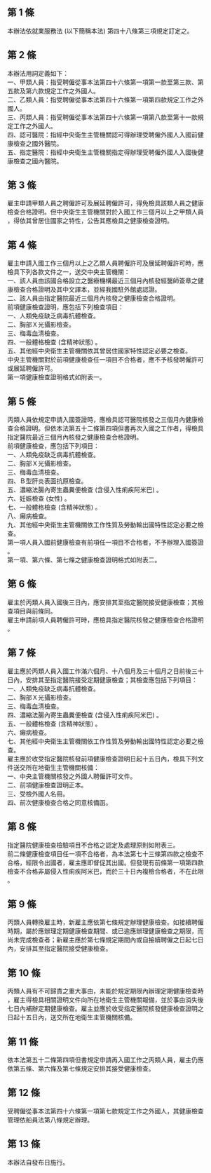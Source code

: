 第 1 條
-------
本辦法依就業服務法 (以下簡稱本法) 第四十八條第三項規定訂定之。

第 2 條
-------
本辦法用詞定義如下：  
一、甲類人員：指受聘僱從事本法第四十六條第一項第一款至第三款、第  
    五款及第六款規定工作之外國人。  
二、乙類人員：指受聘僱從事本法第四十六條第一項第四款規定工作之外  
    國人。  
三、丙類人員：指受聘僱從事本法第四十六條第一項第八款至第十一款規  
    定工作之外國人。  
四、認可醫院：指經中央衛生主管機關認可得辦理受聘僱外國人入國前健  
    康檢查之國外醫院。  
五、指定醫院：指經中央衛生主管機關指定得辦理受聘僱外國人入國後健  
    康檢查之國內醫院。

第 3 條
-------
雇主申請甲類人員之聘僱許可及展延聘僱許可，得免檢具該類人員之健康  
檢查合格證明。但中央衛生主管機關對於入國工作三個月以上之甲類人員  
，得依其曾居住國家之特性，公告其應檢具之健康檢查證明。

第 4 條
-------
雇主申請入國工作三個月以上之乙類人員聘僱許可及展延聘僱許可時，應  
檢具下列各款文件之一，送交中央主管機關：  
一、該人員由該國合格設立之醫療機構最近三個月內核發經醫師簽章之健  
    康檢查合格證明及其中文譯本，並經我國駐外館處認證。  
二、該人員由指定醫院最近三個月內核發之健康檢查合格證明。  
前項健康檢查證明，應包括下列檢查項目：  
一、人類免疫缺乏病毒抗體檢查。  
二、胸部Ｘ光攝影檢查。  
三、梅毒血清檢查。  
四、一般體格檢查 (含精神狀態) 。  
五、其他經中央衛生主管機關依其曾居住國家特性認定必要之檢查。  
中央主管機關對於前項健康檢查任一項目不合格者，應不予核發聘僱許可  
或展延聘僱許可。  
第一項健康檢查證明格式如附表一。

第 5 條
-------
丙類人員依規定申請入國簽證時，應檢具認可醫院核發之三個月內健康檢  
查合格證明。但依本法第五十二條第四項但書再次入國之工作者，得檢具  
指定醫院最近三個月內核發之健康檢查合格證明。  
前項健康檢查，應包括下列項目：  
一、人類免疫缺乏病毒抗體檢查。  
二、胸部Ｘ光攝影檢查。  
三、梅毒血清檢查。  
四、Ｂ型肝炎表面抗原檢查。  
五、濃縮法腸內寄生蟲糞便檢查 (含侵入性痢疾阿米巴) 。  
六、妊娠檢查 (女性) 。  
七、一般體格檢查 (含精神狀態) 。  
八、癩病檢查。  
九、其他經中央衛生主管機關依工作性質及勞動輸出國特性認定必要之檢  
    查。  
第一項人員入國前健康檢查有前項任一項目不合格者，不予辦理入國簽證  
。  
第一項、第六條、第七條之健康檢查證明格式如附表二。

第 6 條
-------
雇主於丙類人員入國後三日內，應安排其至指定醫院接受健康檢查；其檢  
查項目與前條同。  
雇主申請前項人員聘僱許可時，應檢具指定醫院核發之健康檢查合格證明  
。

第 7 條
-------
雇主應於丙類人員入國工作滿六個月、十八個月及三十個月之日前後三十  
日內，安排其至指定醫院接受定期健康檢查；其檢查應包括下列項目：  
一、人類免疫缺乏病毒抗體檢查。  
二、胸部Ｘ光攝影檢查。  
三、梅毒血清檢查。  
四、濃縮法腸內寄生蟲糞便檢查 (含侵入性痢疾阿米巴) 。  
五、一般體格檢查 (含精神狀態) 。  
六、癩病檢查。  
七、其他經中央衛生主管機關依工作性質及勞動輸出國特性認定必要之檢  
    查。  
雇主應於收受指定醫院核發前項健康檢查證明日起十五日內，檢具下列文  
件送交所在地衛生主管機關核備：  
一、中央主管機關核發之外國人聘僱許可文件。  
二、前項健康檢查證明正本。  
三、受檢外國人名冊。  
四、前次健康檢查合格之同意核備函。

第 8 條
-------
指定醫院健康檢查檢驗項目不合格之認定及處理原則如附表三。  
前二條健康檢查項目任一項不合格者，為本法第七十三條第四款之檢查不  
合格，經限令出國者，雇主應即督促其出國。但發現有前條第一項第四款  
檢查不合格非屬侵入性痢疾阿米巴，而於三十日內複檢合格者，不在此限  
。

第 9 條
-------
丙類人員轉換雇主時，新雇主應依第七條規定辦理健康檢查。如接續聘僱  
時期，屬於應辦理定期健康檢查期間、或已逾應辦理健康檢查之期限，而  
尚未完成檢查者；新雇主應於第七條規定期間內或自接續聘僱之日起七日  
內，安排其至指定醫院接受健康檢查。

第 10 條
--------
丙類人員有不可歸責之重大事由，未能於規定期限內辦理定期健康檢查時  
，雇主得檢具相關證明文件向所在地衛生主管機關報備，並於事由消失後  
七日內補辦定期健康檢查。雇主並應於收受指定醫院核發健康檢查證明之  
日起十五日內，送交所在地衛生主管機關核備。

第 11 條
--------
依本法第五十二條第四項但書規定申請再入國工作之丙類人員，雇主仍應  
依第五條、第六條及第七條規定安排其接受健康檢查。

第 12 條
--------
受聘僱從事本法第四十六條第一項第七款規定工作之外國人，其健康檢查  
管理依船員法第八條規定辦理。

第 13 條
--------
本辦法自發布日施行。

